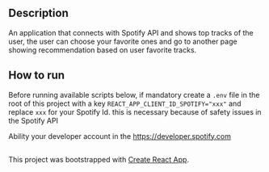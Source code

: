 ## Description

An application that connects with Spotify API and shows top tracks of the user, the user can choose your favorite ones and go to another page showing recommendation based on user favorite tracks.

## How to run

Before running available scripts below, if mandatory create a `.env` file in the root of this project with a key `REACT_APP_CLIENT_ID_SPOTIFY="xxx"` and replace `xxx` for your Spotify Id. this is necessary because of safety issues in the Spotify API

Ability your developer account in the https://developer.spotify.com

##

This project was bootstrapped with [Create React App](https://github.com/facebook/create-react-app).
